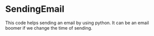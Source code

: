 # SendingEmail
This code helps sending an email by using python. It can be an email boomer if we change the time of sending.
